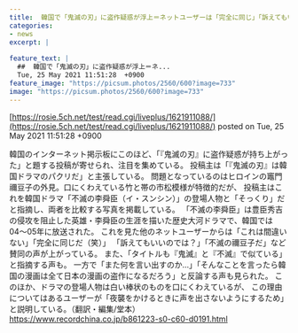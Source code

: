 ```yaml
---
title:  韓国で「鬼滅の刃」に盗作疑惑が浮上＝ネットユーザーは「完全に同じ」「訴えてもいい」と主張 
categories:
- news
excerpt: |
  
feature_text: |
  ##  韓国で「鬼滅の刃」に盗作疑惑が浮上＝ネ...
  Tue, 25 May 2021 11:51:28  +0900
feature_image: "https://picsum.photos/2560/600?image=733"
image: "https://picsum.photos/2560/600?image=733"
---
```


[https://rosie.5ch.net/test/read.cgi/liveplus/1621911088/](https://rosie.5ch.net/test/read.cgi/liveplus/1621911088/)
posted on Tue, 25 May 2021 11:51:28  +0900

<!--more-->

韓国のインターネット掲示板にこのほど、「『鬼滅の刃』に盗作疑惑が持ち上がった」と題する投稿が寄せられ、注目を集めている。 投稿主は「『鬼滅の刃』は韓国ドラマのパクリだ」と主張している。 問題となっているのはヒロインの竈門禰豆子の外見。口にくわえている竹と帯の市松模様が特徴的だが、 投稿主はこれを韓国ドラマ「不滅の李舜臣（イ・スンシン）」の登場人物と「そっくり」だと指摘し、両者を比較する写真を掲載している。 「不滅の李舜臣」は豊臣秀吉の侵攻を阻止した英雄・李舜臣の生涯を描いた歴史大河ドラマで、韓国では04〜05年に放送された。 これを見た他のネットユーザーからは「これは間違いない」「完全に同じだ（笑）」 「訴えてもいいのでは？」「不滅の禰豆子だ」など賛同の声が上がっている。 また、「タイトルも『鬼滅』と『不滅』で似ている」と指摘する声も。 一方で「また何を言い出すのか…」「そんなことを言ったら韓国の漫画は全て日本の漫画の盗作になるだろう」と反論する声も見られた。 このほか、ドラマの登場人物は白い棒状のものを口にくわえているが、 この理由についてはあるユーザーが「夜襲をかけるときに声を出さないようにするため」と説明している。（翻訳・編集/堂本） https://www.recordchina.co.jp/b861223-s0-c60-d0191.html
